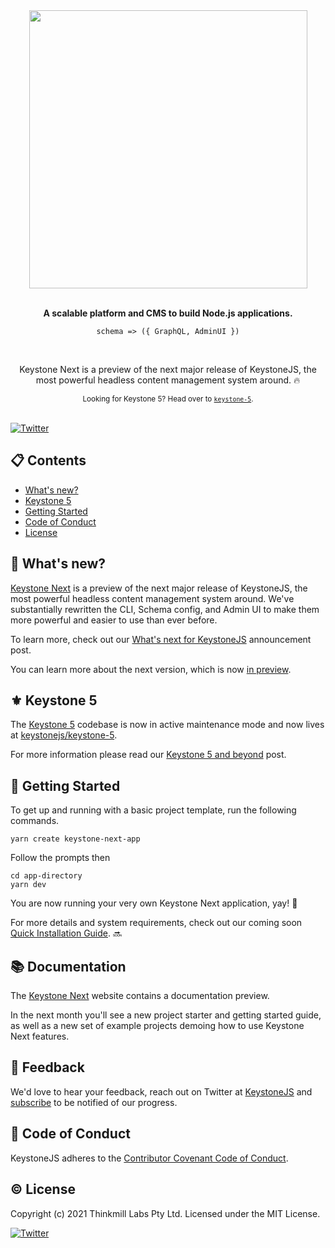 <div align="center">
  <img src="assets/readme-header-next.png" width="445">
  <br><br>
  <p><b>A scalable platform and CMS to build Node.js applications.</b></p>
  <p><code>schema => ({ GraphQL, AdminUI })</code></p>
  <br>
  <p>Keystone Next is a preview of the next major release of KeystoneJS, the most powerful headless content management system around. 🔥 </p>
  <sub>Looking for Keystone 5? Head over to <a href="https://github.com/keystonejs/keystone-5"><code>keystone-5</code></a>.</sub>
  <br>
</div>
<br>

[![Twitter](https://img.shields.io/twitter/url/https/twitter.com/keystonejs.svg?style=social&label=Follow%20us%20%40keystonejs)](https://twitter.com/keystonejs)


<!-- ![CI](https://github.com/keystonejs/keystone/workflows/CI/badge.svg) -->

<!-- [![slack](https://keystone-community.now.sh//badge.svg)](https://keystone-community.now.sh/) -->

<!-- [![Supported by Thinkmill](https://thinkmill.github.io/badge/heart.svg)](http://thinkmill.com.au/?utm_source=github&utm_medium=badge&utm_campaign=react-select) -->

## 📋 Contents 

- [What's new?](#whats-new)
- [Keystone 5](#keystone-5)
- [Getting Started](#getting-started)
- [Code of Conduct](#code-of-conduct)
- [License](#license)

## 🎯 What's new? 

[Keystone Next](http://next.keystonejs.com) is a preview of the next major release of KeystoneJS, the most powerful headless content management system around. We've substantially rewritten the CLI, Schema config, and Admin UI to make them more powerful and easier to use than ever before.

To learn more, check out our [What's next for KeystoneJS](https://github.com/keystonejs/keystone/issues/4962) announcement post.

You can learn more about the next version, which is now [in preview](https://next.keystonejs.com/roadmap).


## ⚜️ Keystone 5 

The [Keystone 5](https://github.com/keystonejs/keystone-5) codebase is now in active maintenance mode and now lives at [keystonejs/keystone-5](https://github.com/keystonejs/keystone-5).

For more information please read our [Keystone 5 and beyond](https://github.com/keystonejs/keystone-5/issues/21) post.

## 🏁 Getting Started  

To get up and running with a basic project template, run the following commands.
```
yarn create keystone-next-app
```
Follow the prompts then 

```
cd app-directory
yarn dev
```
You are now running your very own Keystone Next application, yay! 🎉 

For more details and system requirements, check out our coming soon [Quick Installation Guide](https://next.keystonejs.com/guides/installation). 🔜

## 📚 Documentation  

The [Keystone Next](https://next.keystonejs.com/whats-new) website contains a documentation preview.

In the next month you'll see a new project starter and getting started guide, as well as a new set of example projects demoing how to use Keystone Next features.

## 📝 Feedback 

We'd love to hear your feedback, reach out on Twitter at [KeystoneJS](https://twitter.com/keystonejs) and [subscribe](https://next.keystonejs.com/roadmap#project-status) to be notified of our progress.

<!-- ## Version control -->

<!-- TBC -->

<!-- ## Contributing -->

<!-- TBC -->

<!-- ### Demo Projects -->

<!-- TBC -->

<!-- ### Development Practices -->

<!-- TBC -->

<!-- ### Setup -->

<!-- TBC -->

<!-- ### Testing -->

<!-- TBC -->

<!-- ### Unit Tests -->

<!-- TBC -->

<!-- ### End-to-End Tests -->

<!-- TBC -->

## 📃 Code of Conduct  

KeystoneJS adheres to the [Contributor Covenant Code of Conduct](/code-of-conduct.md).

## ©  License 

Copyright (c) 2021 Thinkmill Labs Pty Ltd. Licensed under the MIT License.

[![Twitter](https://img.shields.io/twitter/url/https/twitter.com/keystonejs.svg?style=social&label=Follow%20us%20%40keystonejs)](https://twitter.com/keystonejs)

